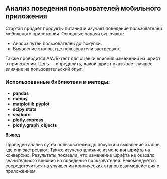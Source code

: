 ## Анализ поведения пользователей мобильного приложения

Стартап продаёт продукты питания и изучает поведение пользователей мобильного приложения. Основные задачи включают:

- Анализ путей пользователей до покупки.
- Выявление этапов, где пользователи застревают.

Также проводится A/A/B-тест для оценки влияния изменений на шрифт в приложении. Цель — определить, какой шрифт оказывает лучшее влияние на пользовательский опыт.

### Использованные библиотеки и методы:
- **pandas**
- **numpy**
- **matplotlib.pyplot**
- **scipy.stats**
- **seaborn**
- **plotly.express**
- **plotly.graph_objects**

**Вывод**

Проведен анализ путей пользователей до покупки и выявление этапов, где они застревают. Также изучено влияние изменения шрифта на конверсию. Результаты показали, что изменение шрифта не оказало значительного влияния на поведение пользователей. Рекомендуется сосредоточиться на улучшении критических этапов взаимодействия с приложением.








